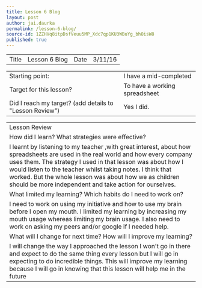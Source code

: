 ```yaml
---
title: Lesson 6 Blog
layout: post
author: jai.daurka
permalink: /lesson-6-blog/
source-id: 1ZZHVq8itpDsfVeuu5MP_Xdc7qp1KU3WBuYg_bhOisW8
published: true
---
```

 

<table>
  <tr>
    <td>Title</td>
    <td>Lesson 6 Blog</td>
    <td>Date</td>
    <td>3/11/16</td>
  </tr>
</table>


<table>
  <tr>
    <td>Starting point:</td>
    <td>I have a mid-completed</td>
  </tr>
  <tr>
    <td>Target for this lesson?</td>
    <td>To have a working spreadsheet</td>
  </tr>
  <tr>
    <td>Did I reach my target? 
(add details to "Lesson Review")</td>
    <td>Yes I did.</td>
  </tr>
</table>


<table>
  <tr>
    <td>Lesson Review</td>
  </tr>
  <tr>
    <td>
How did I learn? What strategies were effective? </td>
  </tr>
  <tr>
    <td>I learnt by listening to my teacher ,with great interest, about how spreadsheets are used in the real world and how every company uses them. The strategy I used in that lesson  was about how I would listen to the teacher whilst taking notes. I think that worked. But the whole lesson was about how we as children should be more independent and take action for ourselves.</td>
  </tr>
  <tr>
    <td>What limited my learning? Which habits do I need to work on? </td>
  </tr>
  <tr>
    <td>I need to work on using my initiative and how to use my brain before I open my mouth. I limited my learning by increasing my mouth usage whereas limiting my brain usage. I also need to work on asking my peers and/or google if I needed help.</td>
  </tr>
  <tr>
    <td>What will I change for next time? How will I improve my learning?</td>
  </tr>
  <tr>
    <td>I will change the way I approached the lesson I won't go in there and expect to do the same thing every lesson but I will go in expecting to do incredible things. This will improve my learning because I will go in knowing that this lesson will help me in the future</td>
  </tr>
</table>


